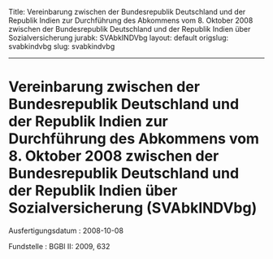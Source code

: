 Title: Vereinbarung zwischen der Bundesrepublik Deutschland und der Republik Indien
  zur Durchführung des Abkommens vom 8. Oktober 2008 zwischen der Bundesrepublik Deutschland
  und der Republik Indien über Sozialversicherung
jurabk: SVAbkINDVbg
layout: default
origslug: svabkindvbg
slug: svabkindvbg

---

# Vereinbarung zwischen der Bundesrepublik Deutschland und der Republik Indien zur Durchführung des Abkommens vom 8. Oktober 2008 zwischen der Bundesrepublik Deutschland und der Republik Indien über Sozialversicherung (SVAbkINDVbg)

Ausfertigungsdatum
:   2008-10-08

Fundstelle
:   BGBl II: 2009, 632

